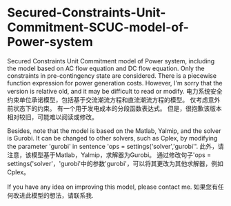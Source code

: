 # Secured-Constraints-Unit-Commitment-SCUC-model-of-Power-system
Secured Constraints Unit Commitment model of Power system, including the model based on AC flow equation and DC flow equation. 
Only the constraints in pre-contingency state are considered. 
There is a piecewise function expression for power generation costs. 
However, I'm sorry that the version is relative old, and it may be difficult to read or modify. 
电力系统安全约束单位承诺模型，包括基于交流潮流方程和直流潮流方程的模型。
仅考虑意外前状态下的约束。
有一个用于发电成本的分段函数表达式。
但是，很抱歉该版本相对较旧，可能难以阅读或修改。

Besides, note that the model is based on the Matlab, Yalmip, and the solver is Gurobi. It can be changed to other solvers, such as Cplex, by modifying the parameter 'gurobi' in sentence 'ops = settings('solver','gurobi''. 
此外，请注意，该模型基于Matlab，Yalmip，求解器为Gurobi。 通过修改句子'ops = settings('solver'，'gurobi'中的参数'gurobi'，可以将其更改为其他求解器，例如Cplex。

If you have any idea on improving this model, please contact me. 
如果您有任何改进此模型的想法，请联系我.


